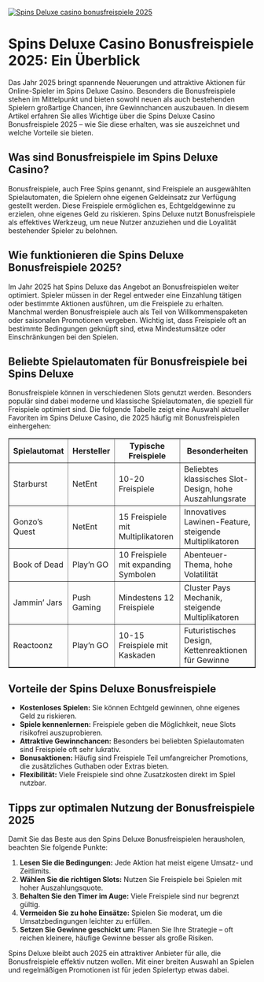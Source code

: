 [![Spins Deluxe casino bonusfreispiele 2025](https://123-caf.pages.dev/gitsignup.png)](https://vrmoo.ru/Bt82HjjY)

<h1>Spins Deluxe Casino Bonusfreispiele 2025: Ein Überblick</h1>  <p>Das Jahr 2025 bringt spannende Neuerungen und attraktive Aktionen für Online-Spieler im Spins Deluxe Casino. Besonders die Bonusfreispiele stehen im Mittelpunkt und bieten sowohl neuen als auch bestehenden Spielern großartige Chancen, ihre Gewinnchancen auszubauen. In diesem Artikel erfahren Sie alles Wichtige über die Spins Deluxe Casino Bonusfreispiele 2025 – wie Sie diese erhalten, was sie auszeichnet und welche Vorteile sie bieten.</p>  <h2>Was sind Bonusfreispiele im Spins Deluxe Casino?</h2> <p>Bonusfreispiele, auch Free Spins genannt, sind Freispiele an ausgewählten Spielautomaten, die Spielern ohne eigenen Geldeinsatz zur Verfügung gestellt werden. Diese Freispiele ermöglichen es, Echtgeldgewinne zu erzielen, ohne eigenes Geld zu riskieren. Spins Deluxe nutzt Bonusfreispiele als effektives Werkzeug, um neue Nutzer anzuziehen und die Loyalität bestehender Spieler zu belohnen.</p>  <h2>Wie funktionieren die Spins Deluxe Bonusfreispiele 2025?</h2> <p>Im Jahr 2025 hat Spins Deluxe das Angebot an Bonusfreispielen weiter optimiert. Spieler müssen in der Regel entweder eine Einzahlung tätigen oder bestimmte Aktionen ausführen, um die Freispiele zu erhalten. Manchmal werden Bonusfreispiele auch als Teil von Willkommenspaketen oder saisonalen Promotionen vergeben. Wichtig ist, dass Freispiele oft an bestimmte Bedingungen geknüpft sind, etwa Mindestumsätze oder Einschränkungen bei den Spielen.</p>  <h2>Beliebte Spielautomaten für Bonusfreispiele bei Spins Deluxe</h2> <p>Bonusfreispiele können in verschiedenen Slots genutzt werden. Besonders populär sind dabei moderne und klassische Spielautomaten, die speziell für Freispiele optimiert sind. Die folgende Tabelle zeigt eine Auswahl aktueller Favoriten im Spins Deluxe Casino, die 2025 häufig mit Bonusfreispielen einhergehen:</p>  <table border="1" cellpadding="8" cellspacing="0">   <thead>     <tr>       <th>Spielautomat</th>       <th>Hersteller</th>       <th>Typische Freispiele</th>       <th>Besonderheiten</th>     </tr>   </thead>   <tbody>     <tr>       <td>Starburst</td>       <td>NetEnt</td>       <td>10-20 Freispiele</td>       <td>Beliebtes klassisches Slot-Design, hohe Auszahlungsrate</td>     </tr>     <tr>       <td>Gonzo’s Quest</td>       <td>NetEnt</td>       <td>15 Freispiele mit Multiplikatoren</td>       <td>Innovatives Lawinen-Feature, steigende Multiplikatoren</td>     </tr>     <tr>       <td>Book of Dead</td>       <td>Play’n GO</td>       <td>10 Freispiele mit expanding Symbolen</td>       <td>Abenteuer-Thema, hohe Volatilität</td>     </tr>     <tr>       <td>Jammin’ Jars</td>       <td>Push Gaming</td>       <td>Mindestens 12 Freispiele</td>       <td>Cluster Pays Mechanik, steigende Multiplikatoren</td>     </tr>     <tr>       <td>Reactoonz</td>       <td>Play’n GO</td>       <td>10-15 Freispiele mit Kaskaden</td>       <td>Futuristisches Design, Kettenreaktionen für Gewinne</td>     </tr>   </tbody> </table>  <h2>Vorteile der Spins Deluxe Bonusfreispiele</h2> <ul>   <li><strong>Kostenloses Spielen:</strong> Sie können Echtgeld gewinnen, ohne eigenes Geld zu riskieren.</li>   <li><strong>Spiele kennenlernen:</strong> Freispiele geben die Möglichkeit, neue Slots risikofrei auszuprobieren.</li>   <li><strong>Attraktive Gewinnchancen:</strong> Besonders bei beliebten Spielautomaten sind Freispiele oft sehr lukrativ.</li>   <li><strong>Bonusaktionen:</strong> Häufig sind Freispiele Teil umfangreicher Promotions, die zusätzliches Guthaben oder Extras bieten.</li>   <li><strong>Flexibilität:</strong> Viele Freispiele sind ohne Zusatzkosten direkt im Spiel nutzbar.</li> </ul>  <h2>Tipps zur optimalen Nutzung der Bonusfreispiele 2025</h2> <p>Damit Sie das Beste aus den Spins Deluxe Bonusfreispielen herausholen, beachten Sie folgende Punkte:</p> <ol>   <li><strong>Lesen Sie die Bedingungen:</strong> Jede Aktion hat meist eigene Umsatz- und Zeitlimits.</li>   <li><strong>Wählen Sie die richtigen Slots:</strong> Nutzen Sie Freispiele bei Spielen mit hoher Auszahlungsquote.</li>   <li><strong>Behalten Sie den Timer im Auge:</strong> Viele Freispiele sind nur begrenzt gültig.</li>   <li><strong>Vermeiden Sie zu hohe Einsätze:</strong> Spielen Sie moderat, um die Umsatzbedingungen leichter zu erfüllen.</li>   <li><strong>Setzen Sie Gewinne geschickt um:</strong> Planen Sie Ihre Strategie – oft reichen kleinere, häufige Gewinne besser als große Risiken.</li> </ol>  <p>Spins Deluxe bleibt auch 2025 ein attraktiver Anbieter für alle, die Bonusfreispiele effektiv nutzen wollen. Mit einer breiten Auswahl an Spielen und regelmäßigen Promotionen ist für jeden Spielertyp etwas dabei.</p>